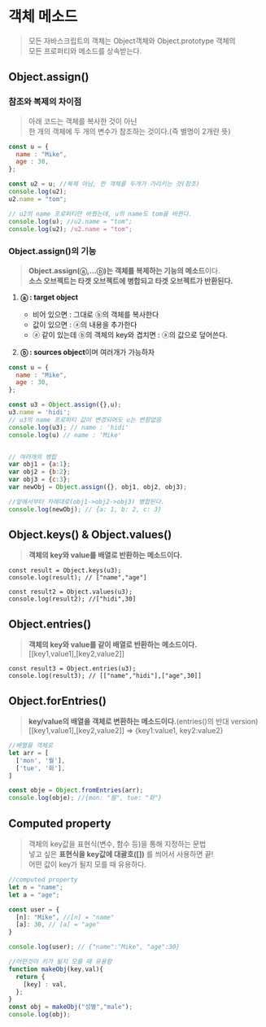 # 객체 메소드
> 모든 자바스크립트의 객체는 Object객체와 Object.prototype 객체의<br>
> 모든 프로퍼티와 메소드를 상속받는다.

## Object.assign()

### 참조와 복제의 차이점
> 아래 코드는 객체를 복사한 것이 아닌 <br>
> 한 개의 객체에 두 개의 변수가 참조하는 것이다.(즉 별명이 2개란 뜻)
```javascript
const u = {
  name : "Mike",
  age : 30,
};

const u2 = u; //복제 아님, 한 객체를 두개가 가리키는 것(참조)
console.log(u2);
u2.name = "tom";

// u2의 name 프로퍼티만 바꿨는데, u의 name도 tom을 바뀐다.
console.log(u); //u2.name = "tom";
console.log(u2); /u2.name = "tom";
```

### Object.assign()의 기능
> **Object.assign(ⓐ,...ⓑ)는 객체를 복제하는 기능의 메소드**이다.<br>
**소스 오브젝트는 타겟 오브젝트에 병합되고 타겟 오브젝트가 반환된다.**

1. **ⓐ : target object**
    - 비어 있으면 : 그대로 ⓑ의 객체를 복사한다
    - 값이 있으면 : ⓐ의 내용을 추가한다
    - ⓐ 같이 있는데 ⓑ의 객체의 key와 겹치면 : ⓐ의 값으로 덮어쓴다.

2. **ⓑ : sources object**이며 여러개가 가능하자


```javascript
const u = {
  name : "Mike",
  age : 30,
};

const u3 = Object.assign({},u);
u3.name = 'hidi';
// u3의 name 프로퍼티 값이 변경되어도 u는 변함없음
console.log(u3); // name : 'hidi'
console.log(u) // name : 'Mike'


// 여러개의 병합
var obj1 = {a:1};
var obj2 = {b:2};
var obj3 = {c:3};
var newObj = Object.assign({}, obj1, obj2, obj3);

//앞에서부터 차례대로(obj1->obj2->obj3) 병합된다.
console.log(newObj); // {a: 1, b: 2, c: 3}
```



## Object.keys() & Object.values()
> **객체의 key와 value를 배열로 반환하는 메소드이다.**

```javascirpt
const result = Object.keys(u3);
console.log(result); // ["name","age"]

const result2 = Object.values(u3);
console.log(result2); //["hidi",30]
```


## Object.entries()
> **객체의 key와 value를 같이 배열로 반환하는 메소드이다.**<br>
> [[key1,value1],[key2,value2]]

```javascirpt
const result3 = Object.entries(u3);
console.log(result3); // [["name","hidi"],["age",30]]
```


## Object.forEntries()
> **key/value의 배열을 객체로 변환하는 메소드이다.**(entries()의 반대 version)<br>
> [[key1,value1],[key2,value2]] => {key1:value1, key2:value2}

```javascript
//배열을 객체로
let arr = [
  ['mon', '월'],
  ['tue', '화'],
]

const obje = Object.fromEntries(arr);
console.log(obje); //{mon: "월", tue: "화"}
```

## Computed property
> 객체의 key값을 표현식(변수, 함수 등)을 통해 지정하는 문법<br>
> 넣고 싶은 **표현식을 key값에 대괄호([])** 를 씌어서 사용하면 끝!<br>
> 어떤 값이 key가 될지 모를 때 유용하다.<br>

```javascript
//computed property
let n = "name";
let a = "age";

const user = {
  [n]: "Mike", //[n] = "name"
  [a]: 30, // [a] = "age" 
}

console.log(user); // {"name":"Mike", "age":30}

//어떤것이 키가 될지 모를 때 유용함
function makeObj(key,val){
  return {
    [key] : val,
  };
}
const obj = makeObj("성별","male");
console.log(obj);


```
